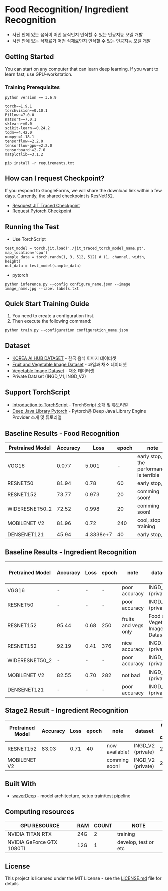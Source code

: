 # Food Recognition/ Ingredient Recognition
- 사진 안에 있는 음식이 어떤 음식인지 인식할 수 있는 인공지능 모델 개발
- 사진 안에 있는 식재료가 어떤 식재료인지 인식할 수 있는 인공지능 모델 개발 

## Getting Started
You can start on any computer that can learn deep learning.
If you want to learn fast, use GPU-workstation.
### Training Prerequisites
```
python version == 3.6.9
```

```
torch~=1.9.1
torchvision~=0.10.1
Pillow~=7.0.0
natsort~=7.0.1
sklearn~=0.0
scikit-learn~=0.24.2
tqdm~=4.42.0
numpy~=1.18.1
tensorflow~=2.2.0
tensorflow-gpu~=2.2.0
tensorboard~=2.7.0
matplotlib~=3.1.2
```

```
pip install -r requirements.txt
```

## How can I request Checkpoint?
If you respond to GoogleForms, we will share the download link within a few days. 
Currently, the shared checkpoint is ResNet152.
 - [Resquest JIT Traced Checkpoint](https://forms.gle/AqxwTx6owSvMk6Su9)
 - [Request Pytorch Checkpoint](https://forms.gle/T18o5EKRERcDe2tR6)

## Running the Test
 - Use TorchScript
```
test_model = torch.jit.load('./jit_traced_torch_model_name.pt', map_location='cpu')
sample_data = torch.randn(1, 3, 512, 512) # (1, channel, width, height)
out_data = test_model(sample_data)
``` 
 - pytorch
```
python inference.py --config configure_name.json --image image_name.jpg --label labels.txt
```


## Quick Start Training Guide
1. You need to create a configuration first.
2. Then execute the following command:
```
python train.py --configuration configuration_name.json
```

## Dataset
- [KOREA AI HUB DATASET](https://aihub.or.kr/aidata/13594) - 한국 음식 이미지 데이터셋 
- [Fruit and Vegetable Image Dataset](https://www.kaggle.com/kritikseth/fruit-and-vegetable-image-recognition) - 과일과 채소 데이터셋
- [Vegetable Image Dataset](https://www.kaggle.com/misrakahmed/vegetable-image-dataset) - 채소 데이터셋
- Private Dataset (INGD_V1, INGD_V2)

## Support TorchScript
 - [Introduction to TorchScript](https://pytorch.org/tutorials/beginner/Intro_to_TorchScript_tutorial.html) - TorchScript 소개 및 튜토리얼
 - [Deep Java Library Pytorch](https://docs.djl.ai/jupyter/load_pytorch_model.html) - Pytorch용 Deep Java Library Engine Provider 소개 및 튜토리얼


## Baseline Results - Food Recognition
| Pretrained Model | Accuracy | Loss      | epoch | note                                    |
|------------------|----------|-----------|-------|-----------------------------------------|
| VGG16            | 0.077    | 5.001     | -     | early stop, the performance is terrible |
| RESNET50         | 81.94    | 0.78      | 60    | early stop,                             |
| RESNET152        | 73.77    | 0.973     | 20    | comming soon!                           |
| WIDERESNET50_2   | 72.52    | 0.998     | 20    | comming soon!                           |
| MOBILENET V2     | 81.96    | 0.72      | 240   | cool, stop training                     |
| DENSENET121      | 45.94    | 4.3338e+7 | 40    | early stop,                             |


## Baseline Results - Ingredient Recognition 
| Pretrained Model | Accuracy | Loss | epoch | note                 | dataset                          | num of class |
|------------------|----------|------|-------|----------------------|----------------------------------|--------------|
| VGG16            | -        | -    | -     | poor accuracy        | INGD_V1 (private)                | 58           |
| RESNET50         | -        | -    | -     | poor accuracy        | INGD_V1 (private)                | 58           |
| RESNET152        | 95.44    | 0.68 | 250   | fruits and vegs only | Food and Vegetable Image Dataset | 58           |
| RESNET152        | 92.19    | 0.41 | 376   | nice accuracy        | INGD_V1 (private)                | 58           |
| WIDERESNET50_2   | -        | -    | -     | poor accuracy        | INGD_V1 (private)                | 58           |
| MOBILENET V2     | 82.55    | 0.70 | 282   | not bad              | INGD_V1 (private)                | 58           |
| DENSENET121      | -        | -    | -     | poor accuracy        | INGD_V1 (private)                | 58           |

## Stage2 Result - Ingredient Recognition
| Pretrained Model | Accuracy | Loss | epoch | note            | dataset           | num of class |
|------------------|----------|------|-------|-----------------|-------------------|--------------|
| RESNET152        | 83.03    | 0.71 | 40    | now available!  | INGD_V2 (private) | 238          |
| MOBILENET V2     |          |      |       | comming soon!   | INGD_V2 (private) | 238          |




## Built With
* [waverDeep](https://github.com/waverDeep) - model architecture, setup train/test pipeline

## Computing resources
| GPU RESOURCE              | RAM     | COUNT | NOTE                 |
|---------------------------|---------|-------|----------------------|
| NVIDIA TITAN RTX          | 24G     | 2     | training             |
| NVIDIA GeForce GTX 1080TI | 12G     | 1     | develop, test or etc |

## License
This project is licensed under the MIT License - see the [LICENSE.md](https://github.com/waverDeep/FoodRecognition/blob/main/LICENSE) file for details
